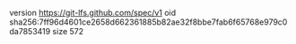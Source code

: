 version https://git-lfs.github.com/spec/v1
oid sha256:7ff96d4601ce2658d662361885b82ae32f8bbe7fab6f65768e979c0da7853419
size 572
